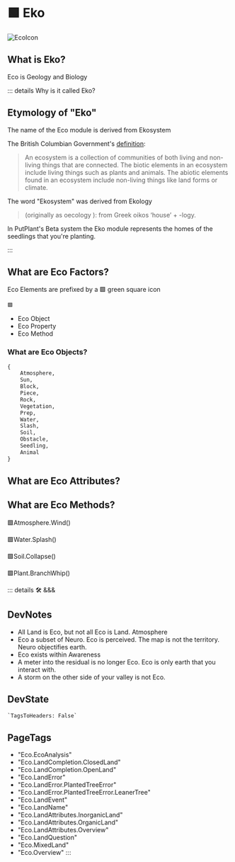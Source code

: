 # 🟩  <eco>Eko</eco>

![EcoIcon](/Eco/Eco_Icon.png)

## What is <eco>Eko</eco>?

Eco is Geology and Biology

::: details Why is it called <eco>Eko</eco>?

## Etymology of "<eco>Eko</eco>"

The name of the Eco module is derived from <eco>Eko</eco>system

The British Columbian Government's [definition](https://www2.gov.bc.ca/gov/content/environment/plants-animals-ecosystems/ecosystems):
> An ecosystem is a collection of communities of both living and non-living things that are connected. The biotic elements in an ecosystem include living things such as plants and animals. The abiotic elements found in an ecosystem include non-living things like land forms or climate.

The word "<eco>Eko</eco>system" was derived from <eco>Eko</eco>logy

> (originally as <eco>oeco</eco>logy ): from Greek <eco>oikos</eco> ‘house’ + -logy.

In PutPlant's <beta>Beta system</beta> the <eco>Eko</eco> module represents the <eco>homes</eco> of the seedlings that you're planting.

:::

## <eco>What are Eco Factors?</eco>

Eco Elements are prefixed by a 🟩 green square icon

```py
🟩
```

- Eco Object
- Eco Property
- Eco Method

### <eco>What are Eco Objects?</eco>

```py
{
    Atmosphere,
    Sun,
    Block,
    Piece,
    Rock,
    Vegetation,
    Prep,
    Water,
    Slash,
    Soil,
    Obstacle,
    Seedling,
    Animal
}
```

## <eco>What are Eco Attributes?</eco>

## <eco>What are Eco Methods?</eco>

🟩<eco>Atmosphere.Wind()</eco>

🟩<eco>Water.Splash()</eco>

🟩<eco>Soil.Collapse()</eco>

🟩<eco>Plant.BranchWhip()</eco>

::: details 🛠 <dev>&&&</dev>

## DevNotes

- All Land is Eco, but not all Eco is Land. Atmosphere
- Eco a subset of Neuro. Eco is perceived. The map is not the territory. Neuro objectifies earth.
- Eco exists within Awareness
- A meter into the residual is no longer Eco. Eco is only earth that you interact with.
- A storm on the other side of your valley is not Eco.

## DevState

```py
`TagsToHeaders: False`
```

<h2>PageTags</h2>

- "Eco.EcoAnalysis"
- "Eco.LandCompletion.ClosedLand"
- "Eco.LandCompletion.OpenLand"
- "Eco.LandError"
- "Eco.LandError.PlantedTreeError"
- "Eco.LandError.PlantedTreeError.LeanerTree"
- "Eco.LandEvent"
- "Eco.LandName"
- "Eco.LandAttributes.InorganicLand"
- "Eco.LandAttributes.OrganicLand"
- "Eco.LandAttributes.Overview"
- "Eco.LandQuestion"
- "Eco.MixedLand"
- "Eco.Overview"
:::
